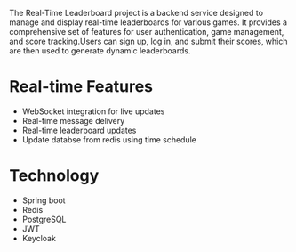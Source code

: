 The Real-Time Leaderboard project is a backend service designed to manage and display real-time leaderboards for various games. It provides a comprehensive set of features for user authentication, game management, and score tracking.Users can sign up, log in, and submit their scores, which are then used to generate dynamic leaderboards.  

# Real-time Features  

- WebSocket integration for live updates  
- Real-time message delivery  
- Real-time leaderboard updates  
- Update databse from redis using time schedule  

# Technology  

- Spring boot  
- Redis  
- PostgreSQL  
- JWT  
- Keycloak  

